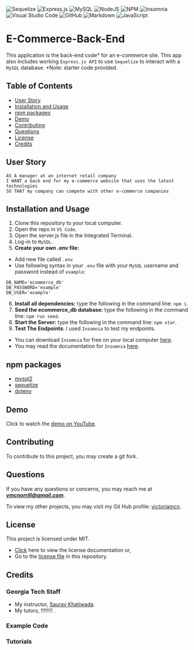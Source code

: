 ![Sequelize](https://img.shields.io/badge/Sequelize-52B0E7?style=for-the-badge&logo=Sequelize&logoColor=white)
![Express.js](https://img.shields.io/badge/express.js-%23404d59.svg?style=for-the-badge&logo=express&logoColor=%2361DAFB)
![MySQL](https://img.shields.io/badge/mysql-%2300f.svg?style=for-the-badge&logo=mysql&logoColor=white)
![NodeJS](https://img.shields.io/badge/node.js-6DA55F?style=for-the-badge&logo=node.js&logoColor=white)
![NPM](https://img.shields.io/badge/NPM-%23CB3837.svg?style=for-the-badge&logo=npm&logoColor=white)
![Insomnia](https://img.shields.io/badge/Insomnia-black?style=for-the-badge&logo=insomnia&logoColor=5849BE)
![Visual Studio Code](https://img.shields.io/badge/Visual%20Studio%20Code-0078d7.svg?style=for-the-badge&logo=visual-studio-code&logoColor=white)
![GitHub](https://img.shields.io/badge/github-%23121011.svg?style=for-the-badge&logo=github&logoColor=white)
![Markdown](https://img.shields.io/badge/markdown-%23000000.svg?style=for-the-badge&logo=markdown&logoColor=white)
![JavaScript](https://img.shields.io/badge/javascript-%23323330.svg?style=for-the-badge&logo=javascript&logoColor=%23F7DF1E)

# E-Commerce-Back-End
This application is the back-end code* for an e-commerce site. This app also includes working ```Express.js API``` to use ```Sequelize``` to interact with a ```MySQL``` database. *Note: starter code provided.

## Table of Contents
- [User Story](#user-story)
- [Installation and Usage](#installation-and-usage)
- [npm packages](#npm-packages)
- [Demo](#demo)
- [Contributing](#contributing)
- [Questions](#questions)
- [License](#license)
- [Credits](#credits)

## User Story
```
AS A manager at an internet retail company
I WANT a back end for my e-commerce website that uses the latest technologies
SO THAT my company can compete with other e-commerce companies
```

## Installation and Usage

1. Clone this repository to your local computer.
2. Open the repo in ```VS Code```.
3. Open the server.js file in the Integrated Terminal.
4. Log-in to ```MySQL```.
5. **Create your own .env file:**
- Add new file called ```.env```
- Use following syntax in your ```.env``` file with your ```MySQL``` username and password instead of ```example```:
```
DB_NAME='ecommerce_db'
DB_PASSWORD='example'
DB_USER='example'
```
6. **Install all dependencies:** type the following in the command line: ```npm i```.
7. **Seed the ecommerce_db database:** type the following in the command line: ```npm run seed```.
8. **Start the Server:**  type the following in the command line: ```npm star```.
9. **Test The Endpoints**: I used ```Insomnia``` to test my endpoints.
- You can download ```Insomnia``` for free on your local computer [here](https://insomnia.rest/pricing).
- You may read the documentation for ```Insomnia``` [here](https://docs.insomnia.rest/insomnia/get-started).

## npm packages
- [mysql2](https://www.npmjs.com/package/mysql2)
- [sequelize](https://www.npmjs.com/package/sequelize)
- [dotenv](https://www.npmjs.com/package/dotenv)

## Demo

Click to watch the [demo on YouTube]().

## Contributing

To contribute to this project, you may create a git fork.

## Questions

If you have any questions or concerns, you may reach me at ***vmcnorrill@gmail.com***.

To view my other projects, you may visit my Git Hub profile: [victoriamcn](https://github.com/victoriamcn).


## License

This project is licensed under MIT.
- [Click](https://pitt.libguides.com/openlicensing/MIT#:~:text=Users%20of%20software%20using%20an,and%20the%20X%20Windows%20System.) here to view the license documentation or,
- Go to the [license file](https://github.com/victoriamcn/E-Commerce-Back-End/blob/main/LICENSE) in this repository.

## Credits

### Georgia Tech Staff
- My instructor, [Saurav Khatiwada](https://github.com/khatiwadasaurav).
- My tutors, !!!!!!!! .

### Example Code

### Tutorials
